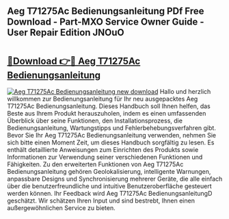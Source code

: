 ## Aeg T71275Ac Bedienungsanleitung PDf Free Download - Part-MXO Service Owner Guide - User Repair Edition JNOuO

# <h2><a href="http://df4qsmn.blite.top/?on=Aeg+T71275Ac+Bedienungsanleitung">🔗Download 👉🔴 Aeg T71275Ac Bedienungsanleitung</a></h2>

[![Aeg T71275Ac Bedienungsanleitung new download](https://i.imgur.com/lujVjoI.png)](http://df4qsmn.blite.top/?on=Aeg+T71275Ac+Bedienungsanleitung)
Hallo und herzlich willkommen zur Bedienungsanleitung für Ihr neu ausgepacktes Aeg T71275Ac Bedienungsanleitung. Dieses Handbuch soll Ihnen helfen, das Beste aus Ihrem Produkt herauszuholen, indem es einen umfassenden Überblick über seine Funktionen, den Installationsprozess, die Bedienungsanleitung, Wartungstipps und Fehlerbehebungsverfahren gibt. Bevor Sie Ihr Aeg T71275Ac Bedienungsanleitung verwenden, nehmen Sie sich bitte einen Moment Zeit, um dieses Handbuch sorgfältig zu lesen. Es enthält detaillierte Anweisungen zum Einrichten des Produkts sowie Informationen zur Verwendung seiner verschiedenen Funktionen und Fähigkeiten. Zu den erweiterten Funktionen von Aeg T71275Ac Bedienungsanleitung gehören Geolokalisierung, intelligente Warnungen, anpassbare Designs und Synchronisierung mehrerer Geräte, die alle einfach über die benutzerfreundliche und intuitive Benutzeroberfläche gesteuert werden können. Ihr Feedback wird Aeg T71275Ac BedienungsanleitungD geschätzt. Wir schätzen Ihren Input und sind bestrebt, Ihnen einen außergewöhnlichen Service zu bieten.
